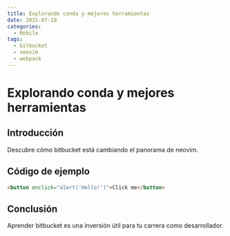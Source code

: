 ```yaml
---
title: Explorando conda y mejores herramientas
date: 2031-07-10
categories:
  - Mobile
tags:
  - bitbucket
  - neovim
  - webpack
---
```


# Explorando conda y mejores herramientas

## Introducción

Descubre cómo bitbucket está cambiando el panorama de neovim.

## Código de ejemplo

```html
<button onclick="alert('Hello!')">Click me</button>
```

## Conclusión

Aprender bitbucket es una inversión útil para tu carrera como desarrollador.